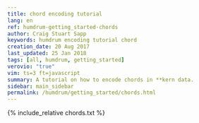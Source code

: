 ```yaml
---
title: chord encoding tutorial
lang: en
ref: humdrum-getting_started-chords
author: Craig Stuart Sapp
keywords: humdrum encoding tutorial chord
creation_date: 20 Aug 2017
last_updated: 25 Jan 2018
tags: [all, humdrum, getting_started]
verovio: "true"
vim: ts=3 ft=javascript
summary: A tutorial on how to encode chords in **kern data.
sidebar: main_sidebar
permalink: /humdrum/getting_started/chords.html
---
```


{% include_relative chords.txt %}

